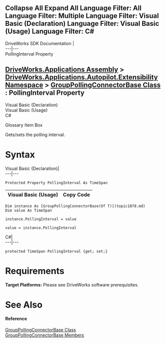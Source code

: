 Collapse All Expand All Language Filter: All  Language Filter: Multiple  Language Filter: Visual Basic (Declaration) Language Filter: Visual Basic (Usage) Language Filter: C#  
---  
DriveWorks SDK Documentation  |   
---|---  
PollingInterval Property   
  
[DriveWorks.Applications Assembly](topic13.md) > [DriveWorks.Applications.Autopilot.Extensibility Namespace](topic1633.md) > [GroupPollingConnectorBase<T> Class](topic1878.md) : PollingInterval Property  
---  
  
Visual Basic (Declaration)    
Visual Basic (Usage)    
C# 

Glossary Item Box

Gets/sets the polling interval. 

# Syntax

Visual Basic (Declaration)|   
---|---  
      
    
    Protected Property PollingInterval As TimeSpan  
  
Visual Basic (Usage)| Copy Code  
---|---  
      
    
    Dim instance As [GroupPollingConnectorBase(Of T)](topic1878.md)
    Dim value As TimeSpan
     
    instance.PollingInterval = value
     
    value = instance.PollingInterval  
  
C#|   
---|---  
      
    
    protected TimeSpan PollingInterval {get; set;}  
  
# Requirements

**Target Platforms:** Please see DriveWorks software prerequisites.

# See Also

#### Reference

[GroupPollingConnectorBase<T> Class](topic1878.md)   
[GroupPollingConnectorBase<T> Members](topic1879.md)


